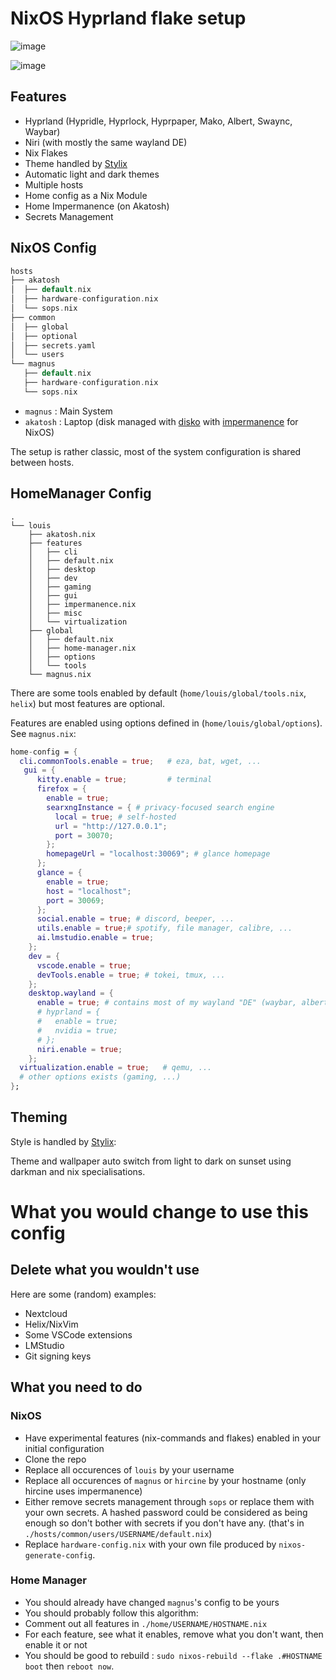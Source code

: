 # NixOS Hyprland flake setup

![image](https://github.com/user-attachments/assets/8cc89a79-9bfd-4882-bbca-07f925fd1338)

![image](https://github.com/user-attachments/assets/eeccd1de-dc22-4cf0-8a91-444e31e507fb)

## Features

- Hyprland (Hypridle, Hyprlock, Hyprpaper, Mako, Albert, Swaync, Waybar)
- Niri (with mostly the same wayland DE)
- Nix Flakes
- Theme handled by [Stylix](https://github.com/danth/stylix)
- Automatic light and dark themes
- Multiple hosts
- Home config as a Nix Module
- Home Impermanence (on Akatosh)
- Secrets Management

## NixOS Config

```rust
hosts
├── akatosh
│  ├── default.nix
│  ├── hardware-configuration.nix
│  └── sops.nix
├── common
│  ├── global
│  ├── optional
│  ├── secrets.yaml
│  └── users
└── magnus
   ├── default.nix
   ├── hardware-configuration.nix
   └── sops.nix
```

- `magnus` : Main System
- `akatosh` : Laptop (disk managed with [disko](https://github.com/nix-community/disko) with [impermanence](https://nixos.wiki/wiki/Impermanence) for NixOS)

The setup is rather classic, most of the system configuration is shared between hosts.

## HomeManager Config

```
.
└── louis
    ├── akatosh.nix
    ├── features
    │   ├── cli
    │   ├── default.nix
    │   ├── desktop
    │   ├── dev
    │   ├── gaming
    │   ├── gui
    │   ├── impermanence.nix
    │   ├── misc
    │   └── virtualization
    ├── global
    │   ├── default.nix
    │   ├── home-manager.nix
    │   ├── options
    │   └── tools
    └── magnus.nix
```

There are some tools enabled by default (`home/louis/global/tools.nix`, `helix`) but most features are optional.

Features are enabled using options defined in (`home/louis/global/options`). See `magnus.nix`:

```nix
home-config = {
  cli.commonTools.enable = true;   # eza, bat, wget, ...
   gui = {
      kitty.enable = true;         # terminal
      firefox = {
        enable = true;
        searxngInstance = { # privacy-focused search engine
          local = true; # self-hosted
          url = "http://127.0.0.1";
          port = 30070;
        };
        homepageUrl = "localhost:30069"; # glance homepage
      };
      glance = {
        enable = true;
        host = "localhost";
        port = 30069;
      };
      social.enable = true; # discord, beeper, ...
      utils.enable = true;# spotify, file manager, calibre, ...
      ai.lmstudio.enable = true;
    };
    dev = {
      vscode.enable = true;
      devTools.enable = true; # tokei, tmux, ...
    };
    desktop.wayland = {
      enable = true; # contains most of my wayland "DE" (waybar, albert, swaync, ...)
      # hyprland = {
      #   enable = true;
      #   nvidia = true;
      # };
      niri.enable = true;
    };
  virtualization.enable = true;   # qemu, ...
  # other options exists (gaming, ...)
};
```

## Theming

Style is handled by [Stylix](https://github.com/danth/stylix):

Theme and wallpaper auto switch from light to dark on sunset using darkman and nix specialisations.

# What you would change to use this config

## Delete what you wouldn't use

Here are some (random) examples:

- Nextcloud
- Helix/NixVim
- Some VSCode extensions
- LMStudio
- Git signing keys

## What you need to do

### NixOS

- Have experimental features (nix-commands and flakes) enabled in your initial configuration
- Clone the repo
- Replace all occurences of `louis` by your username
- Replace all occurences of `magnus` or `hircine` by your hostname (only hircine uses impermanence)
- Either remove secrets management through `sops` or replace them with your own secrets. A hashed password could be considered as being enough so don't bother with secrets if you don't have any. (that's in `./hosts/common/users/USERNAME/default.nix`)
- Replace `hardware-config.nix` with your own file produced by `nixos-generate-config`.

### Home Manager

- You should already have changed `magnus`'s config to be yours
- You should probably follow this algorithm:
- Comment out all features in `./home/USERNAME/HOSTNAME.nix`
- For each feature, see what it enables, remove what you don't want, then enable it or not
- You should be good to rebuild : `sudo nixos-rebuild --flake .#HOSTNAME boot` then `reboot now`.

